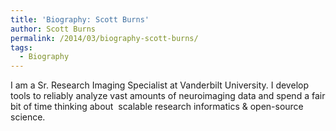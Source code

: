 ```yaml
---
title: 'Biography: Scott Burns'
author: Scott Burns
permalink: /2014/03/biography-scott-burns/
tags:
  - Biography
---
```

I am a Sr. Research Imaging Specialist at Vanderbilt University. I develop tools to reliably analyze vast amounts of neuroimaging data and spend a fair bit of time thinking about  scalable research informatics & open-source science.
